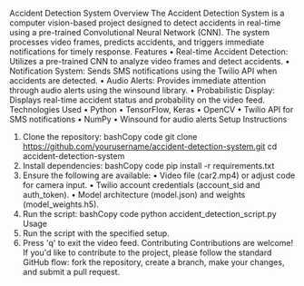 Accident Detection System
Overview
The Accident Detection System is a computer vision-based project designed to detect accidents in real-time using a pre-trained Convolutional Neural Network (CNN). The system processes video frames, predicts accidents, and triggers immediate notifications for timely response.
Features
•	Real-time Accident Detection: Utilizes a pre-trained CNN to analyze video frames and detect accidents.
•	Notification System: Sends SMS notifications using the Twilio API when accidents are detected.
•	Audio Alerts: Provides immediate attention through audio alerts using the winsound library.
•	Probabilistic Display: Displays real-time accident status and probability on the video feed.
Technologies Used
•	Python
•	TensorFlow, Keras
•	OpenCV
•	Twilio API for SMS notifications
•	NumPy
•	Winsound for audio alerts
Setup Instructions
1.	Clone the repository:
bashCopy code
git clone https://github.com/yourusername/accident-detection-system.git cd accident-detection-system 
2.	Install dependencies:
bashCopy code
pip install -r requirements.txt 
3.	Ensure the following are available:
•	Video file (car2.mp4) or adjust code for camera input.
•	Twilio account credentials (account_sid and auth_token).
•	Model architecture (model.json) and weights (model_weights.h5).
4.	Run the script:
bashCopy code
python accident_detection_script.py 
Usage
1.	Run the script with the specified setup.
2.	Press 'q' to exit the video feed.
Contributing
Contributions are welcome! If you'd like to contribute to the project, please follow the standard GitHub flow: fork the repository, create a branch, make your changes, and submit a pull request.

